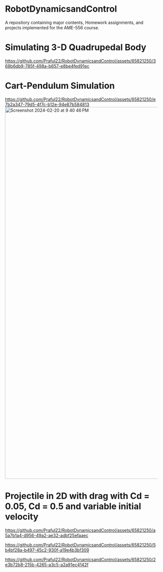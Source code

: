 # RobotDynamicsandControl
A repository containing major contents, Homework assignments, and projects implemented for the AME-556 course.

# Simulating 3-D Quadrupedal Body
https://github.com/Praful22/RobotDynamicsandControl/assets/65821250/368b6db9-785f-498a-b657-e8be4fed91ec

# Cart-Pendulum Simulation
https://github.com/Praful22/RobotDynamicsandControl/assets/65821250/e7b2a347-79d5-4f7c-b12e-94e87b584813
<img width="1220" alt="Screenshot 2024-02-20 at 9 40 46 PM" src="https://github.com/Praful22/RobotDynamicsandControl/assets/65821250/69887186-4004-4a06-a2ea-6f0f397e3c00">


# Projectile in 2D with drag with Cd = 0.05, Cd = 0.5 and variable initial velocity
https://github.com/Praful22/RobotDynamicsandControl/assets/65821250/a5a7b1a4-d956-49a2-ae32-adbf25efaaec

https://github.com/Praful22/RobotDynamicsandControl/assets/65821250/5b4bf28a-b497-45c2-930f-a19e4b3bf309

https://github.com/Praful22/RobotDynamicsandControl/assets/65821250/2e3b72b8-215b-4265-a3c5-a2a91ec4142f


